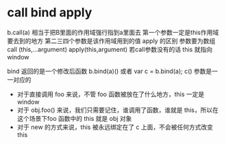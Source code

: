 # call bind apply
  b.call(a)  相当于把B里面的作用域强行指到a里面去
  第一个参数一定是this作用域要去到的地方 第二三四个参数是该作用域用到的值
  apply 的区别  参数要为数组 call (this,...argument) apply(this,argument)
  若call参数没有的话 this 就指向window

  bind 返回的是一个修改后函数
  b.bind(a)()    或者 var c = b.bind(a);   c()
  参数是一一对应的 




  - 对于直接调用 foo 来说，不管 foo 函数被放在了什么地方，this 一定是 window
  - 对于 obj.foo() 来说，我们只需要记住，谁调用了函数，谁就是 this，所以在这个场景下foo 函数中的 this 就是 obj 对象
  - 对于 new 的方式来说，this 被永远绑定在了 c 上面，不会被任何方式改变 this